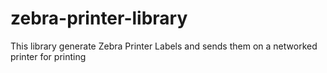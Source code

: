 # zebra-printer-library
This library generate Zebra Printer Labels and sends them on a networked printer for printing
